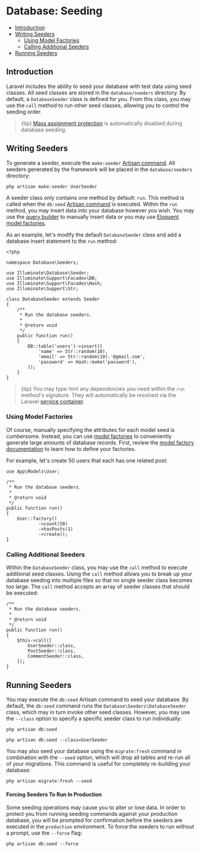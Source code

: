 # Database: Seeding

- [Introduction](#introduction)
- [Writing Seeders](#writing-seeders)
    - [Using Model Factories](#using-model-factories)
    - [Calling Additional Seeders](#calling-additional-seeders)
- [Running Seeders](#running-seeders)

<a name="introduction"></a>
## Introduction

Laravel includes the ability to seed your database with test data using seed
classes. All seed classes are stored in the `database/seeders` directory. By
default, a `DatabaseSeeder` class is defined for you. From this class, you
may use the `call` method to run other seed classes, allowing you to control
the seeding order.

> {tip} [Mass assignment protection](/docs/{{version}}/eloquent#mass-assignment) is automatically disabled during database seeding.

<a name="writing-seeders"></a>
## Writing Seeders

To generate a seeder, execute the `make:seeder` [Artisan
command](/docs/{{version}}/artisan). All seeders generated by the framework
will be placed in the `database/seeders` directory:

    php artisan make:seeder UserSeeder

A seeder class only contains one method by default: `run`. This method is
called when the `db:seed` [Artisan command](/docs/{{version}}/artisan) is
executed. Within the `run` method, you may insert data into your database
however you wish. You may use the [query builder](/docs/{{version}}/queries)
to manually insert data or you may use [Eloquent model
factories](/docs/{{version}}/database-testing#defining-model-factories).

As an example, let's modify the default `DatabaseSeeder` class and add a
database insert statement to the `run` method:

    <?php

    namespace Database\Seeders;

    use Illuminate\Database\Seeder;
    use Illuminate\Support\Facades\DB;
    use Illuminate\Support\Facades\Hash;
    use Illuminate\Support\Str;

    class DatabaseSeeder extends Seeder
    {
        /**
         * Run the database seeders.
         *
         * @return void
         */
        public function run()
        {
            DB::table('users')->insert([
                'name' => Str::random(10),
                'email' => Str::random(10).'@gmail.com',
                'password' => Hash::make('password'),
            ]);
        }
    }

> {tip} You may type-hint any dependencies you need within the `run` method's signature. They will automatically be resolved via the Laravel [service container](/docs/{{version}}/container).

<a name="using-model-factories"></a>
### Using Model Factories

Of course, manually specifying the attributes for each model seed is
cumbersome. Instead, you can use [model
factories](/docs/{{version}}/database-testing#defining-model-factories) to
conveniently generate large amounts of database records. First, review the
[model factory
documentation](/docs/{{version}}/database-testing#defining-model-factories)
to learn how to define your factories.

For example, let's create 50 users that each has one related post:

    use App\Models\User;

    /**
     * Run the database seeders.
     *
     * @return void
     */
    public function run()
    {
        User::factory()
                ->count(50)
                ->hasPosts(1)
                ->create();
    }

<a name="calling-additional-seeders"></a>
### Calling Additional Seeders

Within the `DatabaseSeeder` class, you may use the `call` method to execute
additional seed classes. Using the `call` method allows you to break up your
database seeding into multiple files so that no single seeder class becomes
too large. The `call` method accepts an array of seeder classes that should
be executed:

    /**
     * Run the database seeders.
     *
     * @return void
     */
    public function run()
    {
        $this->call([
            UserSeeder::class,
            PostSeeder::class,
            CommentSeeder::class,
        ]);
    }

<a name="running-seeders"></a>
## Running Seeders

You may execute the `db:seed` Artisan command to seed your database. By
default, the `db:seed` command runs the `Database\Seeders\DatabaseSeeder`
class, which may in turn invoke other seed classes. However, you may use the
`--class` option to specify a specific seeder class to run individually:

    php artisan db:seed

    php artisan db:seed --class=UserSeeder

You may also seed your database using the `migrate:fresh` command in
combination with the `--seed` option, which will drop all tables and re-run
all of your migrations. This command is useful for completely re-building
your database:

    php artisan migrate:fresh --seed

<a name="forcing-seeding-production"></a>
#### Forcing Seeders To Run In Production

Some seeding operations may cause you to alter or lose data. In order to
protect you from running seeding commands against your production database,
you will be prompted for confirmation before the seeders are executed in the
`production` environment. To force the seeders to run without a prompt, use
the `--force` flag:

    php artisan db:seed --force
